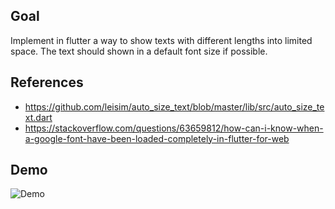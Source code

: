 ## Goal

Implement in flutter a way to show texts with different lengths into limited space. The text
should shown in a default font size if possible.

## References

- https://github.com/leisim/auto_size_text/blob/master/lib/src/auto_size_text.dart
- https://stackoverflow.com/questions/63659812/how-can-i-know-when-a-google-font-have-been-loaded-completely-in-flutter-for-web

## Demo

![Demo](/docs/demo.gif)


